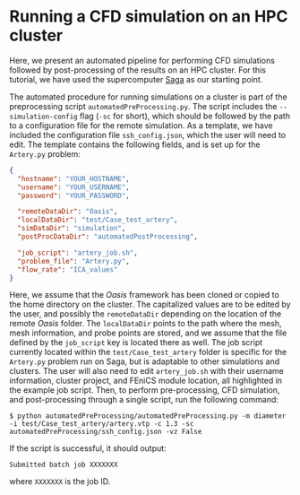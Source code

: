 # Running a CFD simulation on an HPC cluster

Here, we present an automated pipeline for performing CFD simulations
followed by post-processing of the results on an HPC cluster. For this
tutorial, we have used the supercomputer
[Saga](https://documentation.sigma2.no/hpc_machines/saga.html) as our
starting point.

The automated procedure for running simulations on a cluster is part of
the preprocessing script `automatedPreProcessing.py`. The
script includes the `--simulation-config` flag (`-sc` for short), which
should be followed by the path to a configuration file for the remote
simulation. As a template, we have included the configuration file
`ssh_config.json`, which the user will need to edit. The template
contains the following fields, and is set up for the `Artery.py`
problem:

``` json
{
  "hostname": "YOUR_HOSTNAME",
  "username": "YOUR_USERNAME",
  "password": "YOUR_PASSWORD",

  "remoteDataDir": "Oasis",
  "localDataDir": "test/Case_test_artery",
  "simDataDir": "simulation",
  "postProcDataDir": "automatedPostProcessing",

  "job_script": "artery_job.sh",
  "problem_file": "Artery.py",
  "flow_rate": "ICA_values"
}
```

Here, we assume that the *Oasis* framework has been cloned
or copied to the home directory on the cluster. The capitalized values
are to be edited by the user, and possibly the `remoteDataDir` depending
on the location of the remote *Oasis* folder. The
`localDataDir` points to the path where the mesh, mesh information, and
probe points are stored, and we assume that the file defined by the
`job_script` key is located there as well. The job script currently
located within the `test/Case_test_artery` folder is specific for the
`Artery.py` problem run on Saga, but is adaptable to other simulations
and clusters. The user will also need to edit `artery_job.sh` with their
username information, cluster project, and FEniCS module location, all
highlighted in the example job script. Then, to perform pre-processing,
CFD simulation, and post-processing through a single script, run the
following command:

``` console
$ python automatedPreProcessing/automatedPreProcessing.py -m diameter -i test/Case_test_artery/artery.vtp -c 1.3 -sc automatedPreProcessing/ssh_config.json -vz False
```

If the script is successful, it should output:

``` console
Submitted batch job XXXXXXX
```

where `XXXXXXX` is the job ID.
